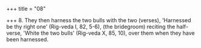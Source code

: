 +++
title = "08"

+++
8. They then harness the two bulls with the two (verses), 'Harnessed be thy right one' (Rig-veda I, 82, 5-6), (the bridegroom) reciting the half-verse, 'White the two bulls' (Rig-veda X, 85, 10), over them when they have been harnessed.
